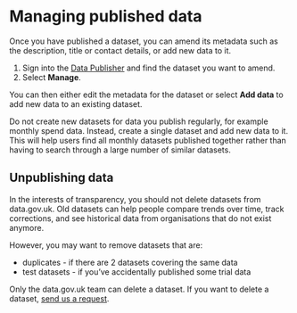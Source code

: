 # Managing published data

Once you have published a dataset, you can amend its metadata such as the description, title or contact details, or add new data to it.

1. Sign into the [Data Publisher](https://ckan.publishing.service.gov.uk/) and find the dataset you want to amend.
1. Select **Manage**.

You can then either edit the metadata for the dataset or select **Add data** to add new data to an existing dataset.

Do not create new datasets for data you publish regularly, for example monthly spend data. Instead, create a single dataset and add new data to it. This will help users find all monthly datasets published together rather than having to search through a large number of similar datasets.

## Unpublishing data

In the interests of transparency, you should not delete datasets from data.gov.uk. Old datasets can help people compare trends over time, track corrections, and see historical data from organisations that do not exist anymore.

However, you may want to remove datasets that are:

* duplicates - if there are 2 datasets covering the same data
* test datasets - if you’ve accidentally published some trial data

Only the data.gov.uk team can delete a dataset. If you want to delete a dataset, [send us a request](https://data.gov.uk/support).

